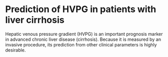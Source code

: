 # Prediction of HVPG in patients with liver cirrhosis
Hepatic venous pressure gradient (HVPG) is an important prognosis marker in advanced chronic liver disease (cirrhosis). Because it is measured by an invasive procedure, its prediction from other clinical parameters is highly desirable.
